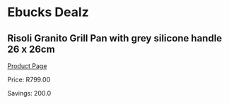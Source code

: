 
# Ebucks Dealz
## Risoli Granito Grill Pan with grey silicone handle 26 x 26cm
[Product Page](https://www.ebucks.com/web/shop/productSelected.do?prodId=1162505257&catId=1157659933)

Price: R799.00

Savings: 200.0


	